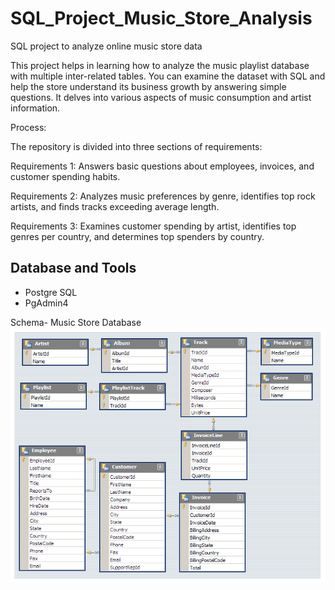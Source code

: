 # SQL_Project_Music_Store_Analysis
SQL project to analyze online music store data

This project helps in learning how to analyze the music playlist database with multiple inter-related tables. You can examine the dataset with SQL and help the store understand its business growth by answering simple questions. It delves into various aspects of music consumption and artist information.

Process:

The repository is divided into three sections of requirements:

Requirements 1: Answers basic questions about employees, invoices, and customer spending habits.

Requirements 2: Analyzes music preferences by genre, identifies top rock artists, and finds tracks exceeding average length.

Requirements 3: Examines customer spending by artist, identifies top genres per country, and determines top spenders by country.

## Database and Tools
* Postgre SQL
* PgAdmin4

Schema- Music Store Database  
![MusicDatabaseSchema](https://github.com/desh-akhil156/SQL_Music_store_analysis/blob/main/MusicDatabaseSchema.png)

